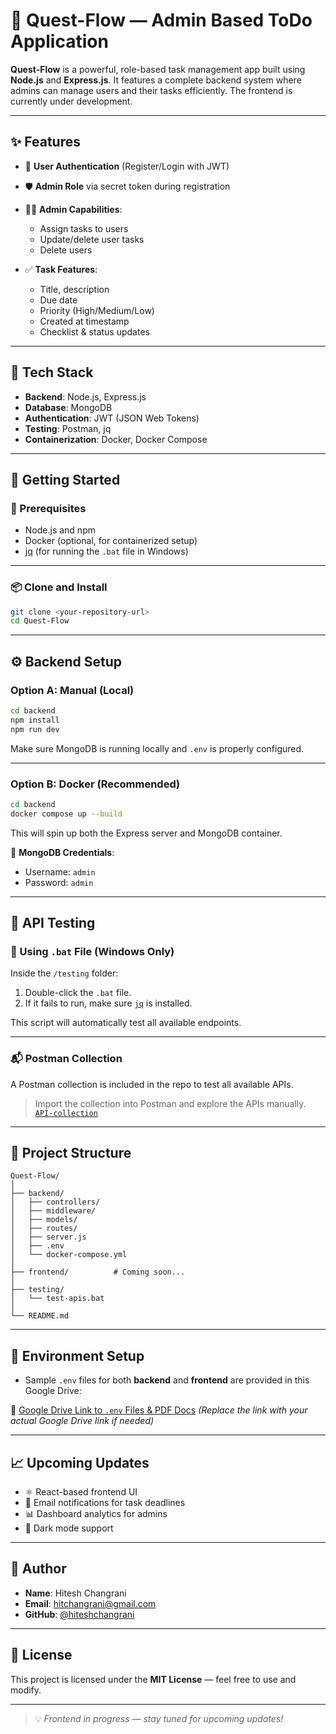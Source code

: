 # 🚀 Quest-Flow — Admin Based ToDo Application

**Quest-Flow** is a powerful, role-based task management app built using **Node.js** and **Express.js**. It features a complete backend system where admins can manage users and their tasks efficiently. The frontend is currently under development.

---

## ✨ Features

* 🔐 **User Authentication** (Register/Login with JWT)
* 🛡️ **Admin Role** via secret token during registration
* 🧑‍💼 **Admin Capabilities**:

  * Assign tasks to users
  * Update/delete user tasks
  * Delete users
* ✅ **Task Features**:

  * Title, description
  * Due date
  * Priority (High/Medium/Low)
  * Created at timestamp
  * Checklist & status updates

---

## 💠 Tech Stack

* **Backend**: Node.js, Express.js
* **Database**: MongoDB
* **Authentication**: JWT (JSON Web Tokens)
* **Testing**: Postman, jq
* **Containerization**: Docker, Docker Compose

---

## 🚀 Getting Started

### 🔧 Prerequisites

* Node.js and npm
* Docker (optional, for containerized setup)
* [jq](https://jqlang.org/download/) (for running the `.bat` file in Windows)

---

### 📦 Clone and Install

```bash
git clone <your-repository-url>
cd Quest-Flow
```

---

## ⚙️ Backend Setup

### Option A: Manual (Local)

```bash
cd backend
npm install
npm run dev
```

Make sure MongoDB is running locally and `.env` is properly configured.

---

### Option B: Docker (Recommended)

```bash
cd backend
docker compose up --build
```

This will spin up both the Express server and MongoDB container.

🔐 **MongoDB Credentials**:

* Username: `admin`
* Password: `admin`

---

## 🧪 API Testing

### 🔁 Using `.bat` File (Windows Only)

Inside the `/testing` folder:

1. Double-click the `.bat` file.
2. If it fails to run, make sure [`jq`](https://jqlang.org/download/) is installed.

This script will automatically test all available endpoints.

---

### 📬 Postman Collection

A Postman collection is included in the repo to test all available APIs.

> Import the collection into Postman and explore the APIs manually. [`API-collection`](https://messina-api-testing.postman.co/workspace/My-Workspace~2a8efb81-08ef-433e-849a-f989cd737818/collection/37439038-577a5a4a-30b5-40b6-9037-515795f9f985?action=share&creator=37439038&active-environment=37439038-5fa6b513-fe28-426c-a998-c2ef64813bb8)

---

## 📁 Project Structure

```
Quest-Flow/
│
├── backend/
│   ├── controllers/
│   ├── middleware/
│   ├── models/
│   ├── routes/
│   ├── server.js
│   ├── .env
│   └── docker-compose.yml
│
├── frontend/          # Coming soon...
│
├── testing/
│   └── test-apis.bat
│
└── README.md
```

---

## 🔐 Environment Setup

* Sample `.env` files for both **backend** and **frontend** are provided in this Google Drive:

📌 [Google Drive Link to `.env` Files & PDF Docs](https://drive.google.com/)
*(Replace the link with your actual Google Drive link if needed)*

---

## 📈 Upcoming Updates

* ⚛️ React-based frontend UI
* 📩 Email notifications for task deadlines
* 📊 Dashboard analytics for admins
* 🌙 Dark mode support

---

## 👤 Author

* **Name**: Hitesh Changrani
* **Email**: [hitchangrani@gmail.com](mailto:vineet@gmail.com)
* **GitHub**: [@hiteshchangrani](https://github.com/yourusername)

---

## 📄 License

This project is licensed under the **MIT License** — feel free to use and modify.

---

> 💡 *Frontend in progress — stay tuned for upcoming updates!*
